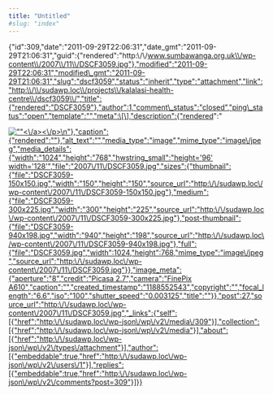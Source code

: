 ```yaml
---
title: "Untitled"
#slug: "index"
---
```


{"id":309,"date":"2011-09-29T22:06:31","date\_gmt":"2011-09-29T21:06:31","guid":{"rendered":"http:\\/\\/www.sumbawanga.org.uk\\/wp-content\\/2007\\/11\\/DSCF3059.jpg"},"modified":"2011-09-29T22:06:31","modified\_gmt":"2011-09-29T21:06:31","slug":"dscf3059","status":"inherit","type":"attachment","link":"http:\\/\\/sudawp.loc\\/projects\\/kalalasi-health-centre\\/dscf3059\\/","title":{"rendered":"DSCF3059"},"author":1,"comment\_status":"closed","ping\_status":"open","template":"","meta":\[\],"description":{"rendered":"

[![\"\"](\"http:\/\/sudawp.loc\/wp-content\/2007\/11\/DSCF3059-300x225.jpg\")<\\/a><\\/p>\\n"},"caption":{"rendered":""},"alt\_text":"","media\_type":"image","mime\_type":"image\\/jpeg","media\_details":{"width":"1024","height":"768","hwstring\_small":"height='96' width='128'","file":"2007\\/11\\/DSCF3059.jpg","sizes":{"thumbnail":{"file":"DSCF3059-150x150.jpg","width":"150","height":"150","source\_url":"http:\\/\\/sudawp.loc\\/wp-content\\/2007\\/11\\/DSCF3059-150x150.jpg"},"medium":{"file":"DSCF3059-300x225.jpg","width":"300","height":"225","source\_url":"http:\\/\\/sudawp.loc\\/wp-content\\/2007\\/11\\/DSCF3059-300x225.jpg"},"post-thumbnail":{"file":"DSCF3059-940x198.jpg","width":"940","height":"198","source\_url":"http:\\/\\/sudawp.loc\\/wp-content\\/2007\\/11\\/DSCF3059-940x198.jpg"},"full":{"file":"DSCF3059.jpg","width":1024,"height":768,"mime\_type":"image\\/jpeg","source\_url":"http:\\/\\/sudawp.loc\\/wp-content\\/2007\\/11\\/DSCF3059.jpg"}},"image\_meta":{"aperture":"8","credit":"Picasa 2.7","camera":"FinePix A610","caption":"","created\_timestamp":"1188552543","copyright":"","focal\_length":"6.6","iso":"100","shutter\_speed":"0.003125","title":""}},"post":27,"source\_url":"http:\\/\\/sudawp.loc\\/wp-content\\/2007\\/11\\/DSCF3059.jpg","\_links":{"self":\[{"href":"http:\\/\\/sudawp.loc\\/wp-json\\/wp\\/v2\\/media\\/309"}\],"collection":\[{"href":"http:\\/\\/sudawp.loc\\/wp-json\\/wp\\/v2\\/media"}\],"about":\[{"href":"http:\\/\\/sudawp.loc\\/wp-json\\/wp\\/v2\\/types\\/attachment"}\],"author":\[{"embeddable":true,"href":"http:\\/\\/sudawp.loc\\/wp-json\\/wp\\/v2\\/users\\/1"}\],"replies":\[{"embeddable":true,"href":"http:\\/\\/sudawp.loc\\/wp-json\\/wp\\/v2\\/comments?post=309"}\]}}](http:\/\/sudawp.loc\/wp-content\/2007\/11\/DSCF3059.jpg)
